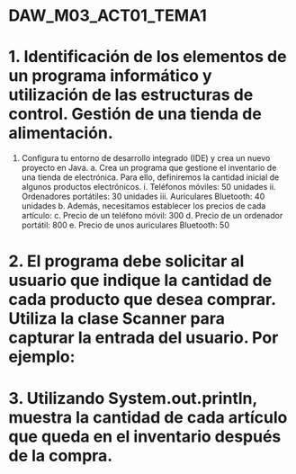 # DAW_M03_ACT01_TEMA1
# 1.	Identificación de los elementos de un programa informático y utilización de las estructuras de control. Gestión de una tienda de alimentación.
  1.	Configura tu entorno de desarrollo integrado (IDE) y crea un nuevo proyecto en Java.
    a.	Crea un programa que gestione el inventario de una tienda de electrónica. Para ello, definiremos la cantidad inicial de algunos productos electrónicos.
      i.	Teléfonos móviles: 50 unidades
      ii.	Ordenadores portátiles: 30 unidades
      iii.	Auriculares Bluetooth: 40 unidades
    b.	Además, necesitamos establecer los precios de cada artículo:
    c.	Precio de un teléfono móvil: 300
    d.	Precio de un ordenador portátil: 800
    e.	Precio de unos auriculares Bluetooth: 50
# 2.	El programa debe solicitar al usuario que indique la cantidad de cada producto que desea comprar. Utiliza la clase Scanner para capturar la entrada del usuario. Por ejemplo:
# 3.	Utilizando System.out.println, muestra la cantidad de cada artículo que queda en el inventario después de la compra.
